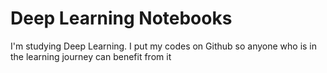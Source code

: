 # Deep Learning Notebooks

I'm studying Deep Learning. I put my codes on Github so anyone who is in the learning journey can benefit from it 
